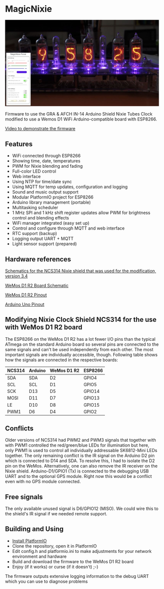 # MagicNixie
![MagicNixie running on an NCS314 Nixie Clock](MagicNixiePictureSmall.jpg)

Firmware to use the GRA &amp; AFCH IN-14 Arduino Shield Nixie Tubes Clock modified to use a Wemos D1 WiFi Arduino-compatible board with ESP8266.

[Video to demonstrate the firmware](https://youtu.be/gqnWdiJaWJw)

## Features
* WiFi connected through ESP8266
* Showing time, date, temperatures
* PWM for Nixie blending and fading
* Full-color LED control
* Web interface
* Using NTP for time/date sync
* Using MQTT for temp updates, configuration and logging
* Sound and music output support
* Modular PlatformIO project for ESP8266
* Arduino library management (portable)
* Multitasking scheduler
* 1 MHz SPI and 1 kHz shift register updates allow PWM for brightness control and blending effects
* WiFi manager integrated (easy set up)
* Control and configure through MQTT and web interface
* RTC support (backup)
* Logging output UART + MQTT
* Light sensor support (prepared)

## Hardware references
[Schematics for the NCS314 Nixie shield that was used for the modification, version 3.4](http://gra-afch.com/content/uploads/2020/12/Scheme-Shield-NCS314-6-v3.4.pdf)

[WeMos D1 R2 Board Schematic](https://www.openhacks.com/uploadsproductos/wemos-d1-r2-schematic.pdf)

[WeMos D1 R2 Pinout](https://www.elkim.no/wp-content/uploads/2021/06/PINOUT0G-00005444WIFI-D1R2-ESP8266.pdf)

[Arduino Uno Pinout](https://diyi0t.com/wp-content/uploads/2019/08/Arduino-Uno-Pinout-1.png)

## Modifying Nixie Clock Shield NCS314 for the use with WeMos D1 R2 board
The ESP8266 on the WeMos D1 R2 has a lot fewer I/O pins than the typical ATmega on the standard Arduino board so several pins are connected to the same signals and can't be used independently from each other. The most important signals are individually accessible, though. Following table shows how the signals are connected in the respective boards:

|NCS314|Arduino|WeMos D1 R2|ESP8266|
|------|-------|-----------|-------|
|SDA   |SDA    |D2         |GPIO4  |
|SCL   |SCL    |D1         |GPIO5  |
|SCK   |D13    |D5         |GPIO14 |
|MOSI  |D11    |D7         |GPIO13 |
|LE    |D10    |D8         |GPIO15 |
|PWM1  |D6     |D4         |GPIO2  |

## Conflicts
Older versions of NCS314 had PWM2 and PWM3 signals that together with with PWM1 controlled the red/green/blue LEDs for illumination but here, only PWM1 is used to control all individually addressable SK6812-Mini LEDs together. The only remaining conflict is the IR signal on the Arduino D2 pin which is connected to D14 and SDA. To resolve this, I had to isolate the D2 pin on the WeMos. Alternatively, one can also remove the IR receiver on the Nixie shield.
Arduino-D1/GPIO1 (Tx) is connected to the debugging USB UART and to the optional GPS module. Right now this would be a conflict even with no GPS module connected.

## Free signals
The only available unused signal is D6/GPIO12 (MISO). We could wire this to the shield's IR signal if we needed remote support.

## Building and Using
* [Install PlatformIO](https://platformio.org/install)
* Clone the repository, open it in PlatformIO
* Edit config.h and platformio.ini to make adjustments for your network environment and hardware
* Build and download the firmware to the WeMos D1 R2 board
* Enjoy (if it works) or curse (if it doesn't) ;-)

The firmware outputs extensive logging information to the debug UART which you can use to diagnose problems

